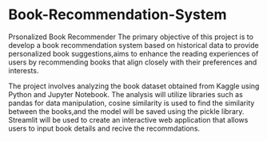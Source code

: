 # Book-Recommendation-System
Prsonalized Book Recommender   The primary objective of this project is to develop a  book recommendation system based on historical data to provide personalized book suggestions,aims to enhance the reading experiences of users by recommending books that align closely with their preferences and interests.

The project involves analyzing the book dataset obtained from Kaggle using Python and Jupyter Notebook. The analysis will utilize libraries such as pandas for data manipulation, cosine similarity is used  to find the similarity between the books,and the model will be saved using the pickle library. Streamlit will be used to create an interactive web application that allows users to input book details and recive the recommdations.
